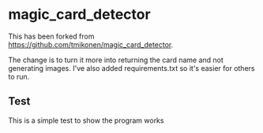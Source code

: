 # magic_card_detector

This has been forked from https://github.com/tmikonen/magic_card_detector.

The change is to turn it more into returning the card name and not generating images.
I've also added requirements.txt so it's easier for others to run.

## Test

This is a simple test to show the program works
